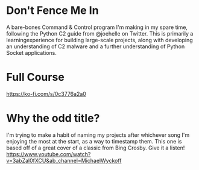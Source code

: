 # Don't Fence Me In
A bare-bones Command & Control program I'm making in my spare time, following the Python C2 guide from @joehelle on Twitter. This is primarily a learningexperience for building large-scale projects, along with developing an understanding of C2 malware and a further understanding of Python Socket applications.

# Full Course
https://ko-fi.com/s/0c3776a2a0

# Why the odd title?
I'm trying to make a habit of naming my projects after whichever song I'm enjoying the most at the start, as a way to timestamp them. This one is based off of a great cover of a classic from Bing Crosby. Give it a listen!
https://www.youtube.com/watch?v=3abZal0fXCU&ab_channel=MichaelWyckoff

